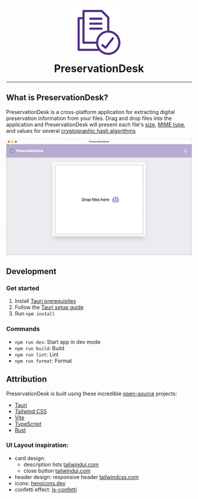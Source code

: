 <h1  align="center">
  <img width="148" src="src-tauri/icons/icon.png" />
  <br>PreservationDesk<br>
</h1>

---

## What is PreservationDesk?

PreservationDesk is a cross-platform application for extracting digital preservation information from your files. Drag and drop files into the application and PreservationDesk will present each file's [size](https://en.wikipedia.org/wiki/File_size), [MIME type](https://en.wikipedia.org/wiki/Media_type), and values for several [cryptographic hash algorithms](https://en.wikipedia.org/wiki/Cryptographic_hash_function#Cryptographic_hash_algorithms)

![Demo](screenshot.png)

## Development

### Get started

1. Install [Tauri prerequisites](https://tauri.app/v1/guides/getting-started/prerequisites)
2. Follow the [Tauri setup guide](https://tauri.studio/en/docs/getting-started/intro)
3. Run `npm install`

### Commands

- `npm run dev`: Start app in dev mode
- `npm run build`: Build
- `npm run lint`: Lint
- `npm run format`: Format

## Attribution

PreservationDesk is built using these incredible [open-source](https://en.wikipedia.org/wiki/Open-source_software) projects:

- [Tauri](https://tauri.app)
- [Tailwind CSS](https://tailwindcss.com)
- [Vite](https://vitejs.dev)
- [TypeScript](https://www.typescriptlang.org)
- [Rust](https://www.rust-lang.org)

### UI Layout inspiration:

- card design:
  - description lists [tailwindui.com](https://tailwindui.com/components/application-ui/data-display/description-lists)
  - close button [tailwindui.com](https://tailwindcomponents.com/component/close-btn)
- header design: responsive header [tailwindcss.com](https://v1.tailwindcss.com/components/navigation#responsive-header)
- icons: [heroicons.dev](https://heroicons.dev)
- confetti effect: [js-confetti](https://github.com/loonywizard/js-confetti)
